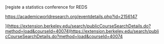 [registe a statistics conference for REDS

https://academicworldresearch.org/eventdetails.php?id=2156147


](https://extension.berkeley.edu/search/publicCourseSearchDetails.do?method=load&courseId=40074)https://extension.berkeley.edu/search/publicCourseSearchDetails.do?method=load&courseId=40074
